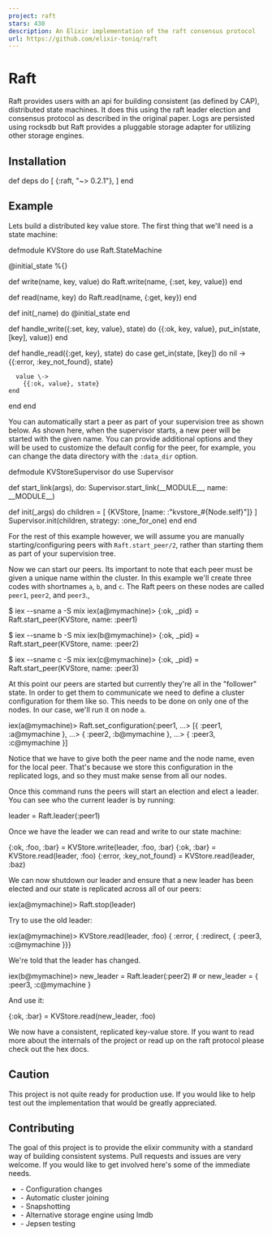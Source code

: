 ```yaml
---
project: raft
stars: 430
description: An Elixir implementation of the raft consensus protocol
url: https://github.com/elixir-toniq/raft
---
```


Raft
====

Raft provides users with an api for building consistent (as defined by CAP), distributed state machines. It does this using the raft leader election and consensus protocol as described in the original paper. Logs are persisted using rocksdb but Raft provides a pluggable storage adapter for utilizing other storage engines.

Installation
------------

def deps do
  \[
    {:raft, "~> 0.2.1"},
  \]
end

Example
-------

Lets build a distributed key value store. The first thing that we'll need is a state machine:

defmodule KVStore do
  use Raft.StateMachine

  @initial\_state %{}

  def write(name, key, value) do
    Raft.write(name, {:set, key, value})
  end

  def read(name, key) do
    Raft.read(name, {:get, key})
  end

  def init(\_name) do
    @initial\_state
  end

  def handle\_write({:set, key, value}, state) do
    {{:ok, key, value}, put\_in(state, \[key\], value)}
  end

  def handle\_read({:get, key}, state) do
    case get\_in(state, \[key\]) do
      nil \->
        {{:error, :key\_not\_found}, state}

      value \->
        {{:ok, value}, state}
    end
  end
end

You can automatically start a peer as part of your supervision tree as shown below. As shown here, when the supervisor starts, a new peer will be started with the given name. You can provide additional options and they will be used to customize the default config for the peer, for example, you can change the data directory with the `:data_dir` option.

defmodule KVStoreSupervisor do
  use Supervisor
  
  def start\_link(args), do: Supervisor.start\_link(\_\_MODULE\_\_, name: \_\_MODULE\_\_)
  
  def init(\_args) do
    children \= \[
      {KVStore, \[name: :"kvstore\_#{Node.self}"\]}
    \]
    Supervisor.init(children, strategy: :one\_for\_one)
  end
end

For the rest of this example however, we will assume you are manually starting/configuring peers with `Raft.start_peer/2`, rather than starting them as part of your supervision tree.

Now we can start our peers. Its important to note that each peer must be given a unique name within the cluster. In this example we'll create three codes with shortnames `a`, `b`, and `c`. The Raft peers on these nodes are called `peer1`, `peer2`, and `peer3`.,

$ iex \--sname a \-S mix
iex(a@mymachine)\> {:ok, \_pid} \= Raft.start\_peer(KVStore, name: :peer1)

$ iex \--sname b \-S mix
iex(b@mymachine)\> {:ok, \_pid} \= Raft.start\_peer(KVStore, name: :peer2)

$ iex \--sname c \-S mix
iex(c@mymachine)\> {:ok, \_pid} \= Raft.start\_peer(KVStore, name: :peer3)

At this point our peers are started but currently they're all in the "follower" state. In order to get them to communicate we need to define a cluster configuration for them like so. This needs to be done on only one of the nodes. In our case, we'll run it on node `a`.

iex(a@mymachine)\> Raft.set\_configuration(:peer1,
            ...\> \[{ :peer1, :a@mymachine },
            ...\>  { :peer2, :b@mymachine },
            ...\>  { :peer3, :c@mymachine }\]

Notice that we have to give both the peer name and the node name, even for the local peer. That's because we store this configuration in the replicated logs, and so they must make sense from all our nodes.

Once this command runs the peers will start an election and elect a leader. You can see who the current leader is by running:

leader \= Raft.leader(:peer1)

Once we have the leader we can read and write to our state machine:

{:ok, :foo, :bar} \= KVStore.write(leader, :foo, :bar)
{:ok, :bar}       \= KVStore.read(leader, :foo)
{:error, :key\_not\_found} \= KVStore.read(leader, :baz)

We can now shutdown our leader and ensure that a new leader has been elected and our state is replicated across all of our peers:

iex(a@mymachine)\> Raft.stop(leader)

Try to use the old leader:

iex(a@mymachine)\> KVStore.read(leader, :foo)
{ :error, { :redirect, { :peer3, :c@mymachine }}}

We're told that the leader has changed.

iex(b@mymachine)\> new\_leader \= Raft.leader(:peer2)
\# or
new\_leader \= { :peer3, :c@mymachine }

And use it:

{:ok, :bar} \= KVStore.read(new\_leader, :foo)

We now have a consistent, replicated key-value store. If you want to read more about the internals of the project or read up on the raft protocol please check out the hex docs.

Caution
-------

This project is not quite ready for production use. If you would like to help test out the implementation that would be greatly appreciated.

Contributing
------------

The goal of this project is to provide the elixir community with a standard way of building consistent systems. Pull requests and issues are very welcome. If you would like to get involved here's some of the immediate needs.

-   \- Configuration changes
-   \- Automatic cluster joining
-   \- Snapshotting
-   \- Alternative storage engine using lmdb
-   \- Jepsen testing
